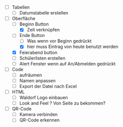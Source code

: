- [ ] Tabellen
	- [ ] Datumstabelle erstellen
- [ ] Oberfläche
	- [ ] Beginn Button 
		- [x] Zeit verknüpfen
	- [ ] Ende Button
		- [ ] Was wenn vor Beginn gedrückt
		- [x] hier muss Eintrag von heute benutzt werden
	- [x] Feierabend button
	- [ ] Schülerlisten erstellen
	- [ ] Alert Fenster wenn auf An/Abmelden gedrückt
- [ ] Code
	- [ ] aufräumen
	- [ ] Namen anpassen
	- [ ] Export der Datei nach Excel
- [ ] HTML
	- [ ] Waldorf Logo einbauen
	- [ ] Look and Feel ? Von Seite zu bekommen?
- [ ] QR-Code
	- [ ] Kamera verbinden
	- [ ] QR-Code erkennen